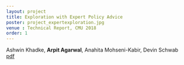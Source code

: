 ```yaml
---
layout: project
title: Exploration with Expert Policy Advice
poster: project_expertexploration.jpg
venue : Technical Report, CMU 2018
order: 1
---
```

Ashwin Khadke, **Arpit Agarwal**, Anahita Mohseni-Kabir, Devin Schwab  
[pdf](https://www.ri.cmu.edu/wp-content/uploads/2019/10/Exploration_with_Expert_Policy_Advice_ICAPS.pdf)